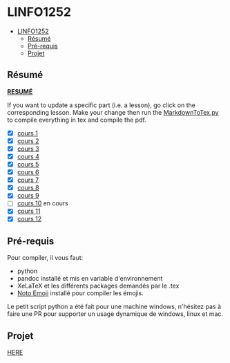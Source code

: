 # LINFO1252

- [LINFO1252](#linfo1252)
  - [Résumé](#résumé)
  - [Pré-requis](#pré-requis)
  - [Projet](#projet)

## Résumé

**[RESUMÉ](résumé/master.pdf)**

If you want to update a specific part (i.e. a lesson), go click on the corresponding lesson. Make your change then run the [MarkdownToTex.py](résumé/MarkdownToTeX.py) to compile everything in tex and compile the pdf.

- [x] [cours 1](résumé/cours1.md)
- [x] [cours 2](résumé/cours2.md)
- [x] [cours 3](résumé/cours3.md)
- [x] [cours 4](résumé/cours4.md)
- [x] [cours 5](résumé/cours5.md)
- [x] [cours 6](résumé/cours6.md)
- [x] [cours 7](résumé/cours7.md) 
- [x] [cours 8](résumé/cours8.md)
- [x] [cours 9](résumé/cours9.md)
- [ ] [cours 10](résumé/cours10.md) en cours
- [x] [cours 11](résumé/cours11.md)
- [x] [cours 12](résumé/cours12.md)

## Pré-requis

Pour compiler, il vous faut:
- python
- pandoc installé et mis en variable d'environnement
- XeLaTeX et les différents packages demandés par le .tex
- [Noto Emoji](https://fonts.google.com/noto/specimen/Noto+Emoji) installé pour compiler les émojis.

Le petit script python a été fait pour une machine windows, n'hésitez pas à faire une PR pour supporter un usage dynamique de windows, linux et mac.

## Projet

[HERE](Inginious/P2)
